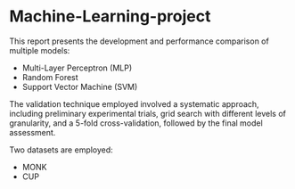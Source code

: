 # Machine-Learning-project

This report presents the development and performance comparison of multiple models:
- Multi-Layer Perceptron (MLP)
- Random Forest
- Support Vector Machine (SVM)
  
The validation technique employed involved a systematic approach, including preliminary experimental trials, grid search with different levels of granularity, and a 5-fold cross-validation, followed by the final model assessment. 

Two datasets are employed:
- MONK
- CUP
